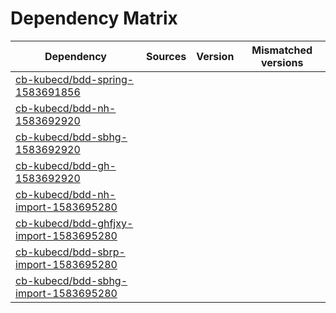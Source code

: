 # Dependency Matrix

Dependency | Sources | Version | Mismatched versions
---------- | ------- | ------- | -------------------
[cb-kubecd/bdd-spring-1583691856](https://github.com/cb-kubecd/bdd-spring-1583691856.git) |  | []() | 
[cb-kubecd/bdd-nh-1583692920](https://github.com/cb-kubecd/bdd-nh-1583692920.git) |  | []() | 
[cb-kubecd/bdd-sbhg-1583692920](https://github.com/cb-kubecd/bdd-sbhg-1583692920.git) |  | []() | 
[cb-kubecd/bdd-gh-1583692920](https://github.com/cb-kubecd/bdd-gh-1583692920.git) |  | []() | 
[cb-kubecd/bdd-nh-import-1583695280](https://github.com/cb-kubecd/bdd-nh-import-1583695280.git) |  | []() | 
[cb-kubecd/bdd-ghfjxy-import-1583695280](https://github.com/cb-kubecd/bdd-ghfjxy-import-1583695280.git) |  | []() | 
[cb-kubecd/bdd-sbrp-import-1583695280](https://github.com/cb-kubecd/bdd-sbrp-import-1583695280.git) |  | []() | 
[cb-kubecd/bdd-sbhg-import-1583695280](https://github.com/cb-kubecd/bdd-sbhg-import-1583695280.git) |  | []() | 
